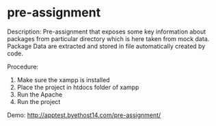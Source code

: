 # pre-assignment

Description: Pre-assignment that exposes some key information about packages from particular directory which is here taken from mock data. Package Data are extracted and stored in file automatically created by code.

Procedure:
1. Make sure the xampp is installed
2. Place the project in htdocs folder of xampp
3. Run the Apache
4. Run the project

Demo: http://apptest.byethost14.com/pre-assignment/
